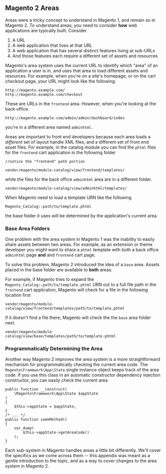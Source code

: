 ## Magento 2 Areas
	
Areas were a tricky concept to understand in Magento 1, and remain so in Magento 2.  To understand areas, you need to consider **how** web applications are typically built.  Consider

1. A URL
2. A web application that lives at that URL
3. A web application that has several distinct features living at sub-URLs
4. And those features each require a different set of assets and resources

Magento's area system uses the current URL to identify which "area" of an application a user is in, and uses that area to load different assets and resources.  For example, when you're on a site's homepage, or on the cart checkout page, your URL might look like the following.  

    http://magento.example.com/
    http://magento.example.com/checkout
        
These are URLs in the `frontend` area.  However, when you're looking at the back office

    http://magento.example.com/admin/admin/dashboard/index    

you're in a different area named `adminhtml`.  

Areas are important to front end developers because each area loads a *different* set of layout handle XML files, and a different set of front end asset files.  For example, in the catalog module you can find the `phtml` files for the `frontend` cart application in the following folder

    //notice the "frontend" path portion
    
    vendor/magento/module-catalog/view/frontend/templates/
      
while the files for the back office `adminhtml` area are in a different folder.

    vendor/magento/module-catalog/view/adminhtml/templates/
       
When Magento need to load a template URN like the following

    Magento_Catalog::path/to/template.phtml

the base folder it uses will be determined by the application's current area.

### Base Area Folders

One problem with the area system in Magento 1 was the inability to easily share assets between two areas.  For example, as an extension or theme developer you might want to share a `phtml` template with both a back office `adminhtml` page **and** and `frontend` cart page.  

To solve this problem, Magento 2 introduced the idea of a `base` area.  Assets placed in the base folder are available to **both** areas.  

For example, if Magento tries to expand the `Magento_Catalog::path/to/template.phtml` URN out to a full file path in the `frontend` cart application, Magento will check for a file in the following location first
           
    vendor/magento/module-catalog/view/frontend/templates/path/to/template.phtml
    
If it doesn't find a file there, Magento will check the the `base` area folder next.               

    vendor/magento/module-catalog/view/base/templates/path/to/template.phtml
    
### Programmatically Determining the Area

Another way Magento 2 improves the area system is a more straightforward mechanism for programmatically checking the current area code.  The `Magento\Framework\App\State` single instance object keeps track of the area code.  If you use this class in an automatic constructor dependency injection constructor, you can easily check the current area

    public function __construct(
        \Magento\Framework\App\State $appState
    )
    {
        $this->appState = $appState;
    }
    /* ... */
    public function someMethod()
    {
        var_dump(
            $this->appState->getAreaCode()
        );
    }

Each sub-system in Magento handles areas a little bit differently.  We'll cover the specifics as we come across them -- this appendix was meant as a gentle introduction to the topic, and as a way to cover changes to the area system in Magento 2. 